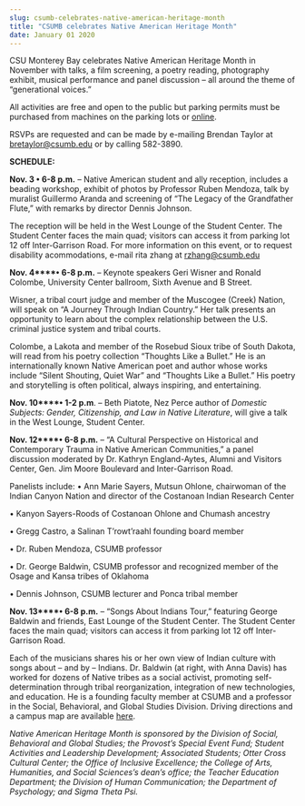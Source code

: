 ```yaml
---
slug: csumb-celebrates-native-american-heritage-month
title: "CSUMB celebrates Native American Heritage Month"
date: January 01 2020
---
```


  
<p>
  CSU Monterey Bay celebrates Native American Heritage Month in November with
  talks, a film screening, a poetry reading, photography exhibit, musical
  performance and panel discussion – all around the theme of “generational
  voices.”
</p>
<p>
  All activities are free and open to the public but parking permits must be
  purchased from machines on the parking lots or
  <a href="https://parking.csumb.edu/buy-permit">online</a>.
</p>
<p>
  RSVPs are requested and can be made by e-mailing Brendan Taylor at
  <a
    href="&#x6d;&#97;&#x69;&#x6c;&#116;&#x6f;&#x3a;&#98;&#x72;&#x65;&#116;&#x61;&#x79;&#108;&#x6f;&#x72;&#64;&#x63;&#115;&#117;&#x6d;&#98;&#46;&#x65;&#100;&#117;"
    >bretaylor@csumb.edu</a
  >
  or by calling 582-3890.
</p>
<p><strong>SCHEDULE:</strong></p>
<p>
  <strong>Nov. 3 • 6-8 p.m.</strong> – Native American student and ally
  reception, includes a beading workshop, exhibit of photos by Professor Ruben
  Mendoza, talk by muralist Guillermo Aranda and screening of “The Legacy of the
  Grandfather Flute,” with remarks by director Dennis Johnson.
</p>
<p>
  The reception will be held in the West Lounge of the Student Center. The
  Student Center faces the main quad; visitors can access it from parking lot 12
  off Inter-Garrison Road. For more information on this event, or to request
  disability acommodations, e-mail rita zhang at
  <a
    href="&#x6d;&#97;&#105;&#x6c;&#x74;&#111;:&#x72;&#122;&#104;&#x61;&#x6e;&#103;&#64;&#x63;&#115;&#117;&#x6d;&#x62;&#46;&#101;&#x64;&#x75;"
    >rzhang@csumb.edu</a
  >
</p>
<p>
  <strong>Nov. 4****• 6-8 p.m.</strong> – Keynote speakers Geri Wisner and
  Ronald Colombe, University Center ballroom, Sixth Avenue and B Street.
</p>
<p>
  Wisner, a tribal court judge and member of the Muscogee (Creek) Nation, will
  speak on “A Journey Through Indian Country.” Her talk presents an opportunity
  to learn about the complex relationship between the U.S. criminal justice
  system and tribal courts.
</p>
<p>
  Colombe, a Lakota and member of the Rosebud Sioux tribe of South Dakota, will
  read from his poetry collection “Thoughts Like a Bullet.” He is an
  internationally known Native American poet and author whose works include
  “Silent Shouting, Quiet War” and “Thoughts Like a Bullet.” His poetry and
  storytelling is often political, always inspiring, and entertaining.
</p>
<p>
  <strong>Nov. 10****• 1-2 p.m</strong>. – Beth Piatote, Nez Perce author of
  <em>Domestic Subjects: Gender, Citizenship, and Law in Native Literature</em>,
  will give a talk in the West Lounge, Student Center.
</p>
<p>
  <strong>Nov. 12****• 6-8 p.m.</strong> – “A Cultural Perspective on Historical
  and Contemporary Trauma in Native American Communities,” a panel discussion
  moderated by Dr. Kathryn England-Aytes, Alumni and Visitors Center, Gen. Jim
  Moore Boulevard and Inter-Garrison Road.
</p>
<p>
  Panelists include: • Ann Marie Sayers, Mutsun Ohlone, chairwoman of the Indian
  Canyon Nation and director of the Costanoan Indian Research Center
</p>
<p>• Kanyon Sayers-Roods of Costanoan Ohlone and Chumash ancestry</p>
<p>• Gregg Castro, a Salinan T’rowt’raahl founding board member</p>
<p>• Dr. Ruben Mendoza, CSUMB professor</p>
<p>
  • Dr. George Baldwin, CSUMB professor and recognized member of the Osage and
  Kansa tribes of Oklahoma
</p>
<p>• Dennis Johnson, CSUMB lecturer and Ponca tribal member</p>
<p>
  <strong>Nov. 13****• 6-8 p.m.</strong> – “Songs About Indians Tour,” featuring
  George Baldwin and friends, East Lounge of the Student Center. The Student
  Center faces the main quad; visitors can access it from parking lot 12 off
  Inter-Garrison Road.
</p>
<p>
  Each of the musicians shares his or her own view of Indian culture with songs
  about – and by – Indians. Dr. Baldwin (at right, with Anna Davis) has worked
  for dozens of Native tribes as a social activist, promoting self-determination
  through tribal reorganization, integration of new technologies, and education.
  He is a founding faculty member at CSUMB and a professor in the Social,
  Behavioral, and Global Studies Division. Driving directions and a campus map
  are available <a href="https://csumb.edu/maps">here</a>.
</p>
<p>
  <em
    >Native American Heritage Month is sponsored by the Division of Social,
    Behavioral and Global Studies; the Provost’s Special Event Fund; Student
    Activities and Leadership Development; Associated Students; Otter Cross
    Cultural Center; the Office of Inclusive Excellence; the College of Arts,
    Humanities, and Social Sciences’s dean’s office; the Teacher Education
    Department; the Division of Human Communication; the Department of
    Psychology; and Sigma Theta Psi.</em
  >
</p>
 
